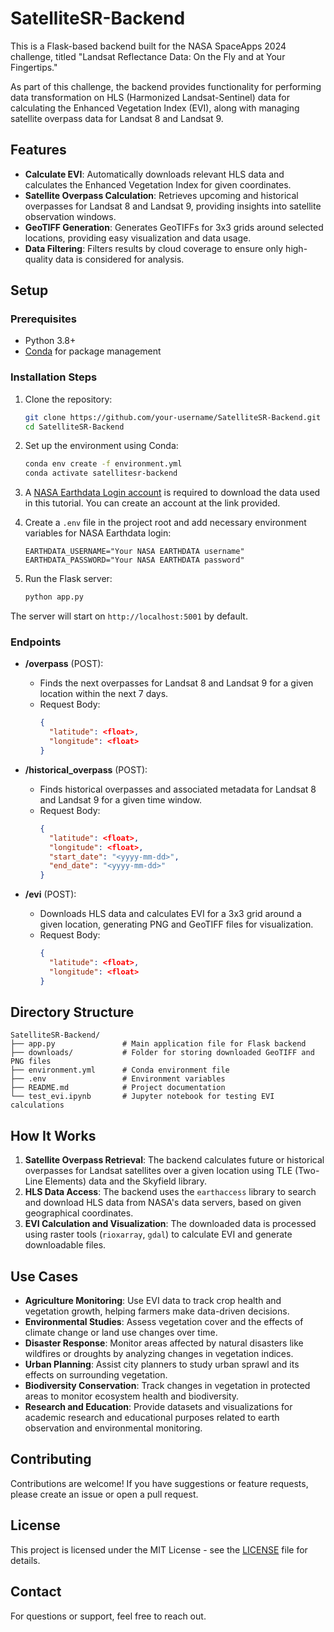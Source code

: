 # SatelliteSR-Backend

This is a Flask-based backend built for the NASA SpaceApps 2024 challenge, titled "Landsat Reflectance Data: On the Fly and at Your Fingertips."

As part of this challenge, the backend provides functionality for performing data transformation on HLS (Harmonized Landsat-Sentinel) data for calculating the Enhanced Vegetation Index (EVI), along with managing satellite overpass data for Landsat 8 and Landsat 9.

## Features

- **Calculate EVI**: Automatically downloads relevant HLS data and calculates the Enhanced Vegetation Index for given coordinates.
- **Satellite Overpass Calculation**: Retrieves upcoming and historical overpasses for Landsat 8 and Landsat 9, providing insights into satellite observation windows.
- **GeoTIFF Generation**: Generates GeoTIFFs for 3x3 grids around selected locations, providing easy visualization and data usage.
- **Data Filtering**: Filters results by cloud coverage to ensure only high-quality data is considered for analysis.

## Setup

### Prerequisites
- Python 3.8+
- [Conda](https://docs.conda.io/en/latest/miniconda.html) for package management

### Installation Steps
1. Clone the repository:
   ```bash
   git clone https://github.com/your-username/SatelliteSR-Backend.git
   cd SatelliteSR-Backend
   ```

2. Set up the environment using Conda:
   ```bash
   conda env create -f environment.yml
   conda activate satellitesr-backend
   ```
3. A [NASA Earthdata Login account](https://urs.earthdata.nasa.gov/) is required to download the data used in this tutorial. You can create an account at the link provided.

4. Create a `.env` file in the project root and add necessary environment variables for NASA Earthdata login:
   ```
   EARTHDATA_USERNAME="Your NASA EARTHDATA username"
   EARTHDATA_PASSWORD="Your NASA EARTHDATA password"
   ```

5. Run the Flask server:
   ```bash
   python app.py
   ```

The server will start on `http://localhost:5001` by default.

### Endpoints

- **/overpass** (POST):
  - Finds the next overpasses for Landsat 8 and Landsat 9 for a given location within the next 7 days.
  - Request Body:
    ```json
    {
      "latitude": <float>,
      "longitude": <float>
    }
    ```

- **/historical_overpass** (POST):
  - Finds historical overpasses and associated metadata for Landsat 8 and Landsat 9 for a given time window.
  - Request Body:
    ```json
    {
      "latitude": <float>,
      "longitude": <float>,
      "start_date": "<yyyy-mm-dd>",
      "end_date": "<yyyy-mm-dd>"
    }
    ```

- **/evi** (POST):
  - Downloads HLS data and calculates EVI for a 3x3 grid around a given location, generating PNG and GeoTIFF files for visualization.
  - Request Body:
    ```json
    {
      "latitude": <float>,
      "longitude": <float>
    }
    ```

## Directory Structure

```
SatelliteSR-Backend/
├── app.py               # Main application file for Flask backend
├── downloads/           # Folder for storing downloaded GeoTIFF and PNG files
├── environment.yml      # Conda environment file
├── .env                 # Environment variables
├── README.md            # Project documentation
└── test_evi.ipynb       # Jupyter notebook for testing EVI calculations
```

## How It Works

1. **Satellite Overpass Retrieval**: The backend calculates future or historical overpasses for Landsat satellites over a given location using TLE (Two-Line Elements) data and the Skyfield library.
2. **HLS Data Access**: The backend uses the `earthaccess` library to search and download HLS data from NASA's data servers, based on given geographical coordinates.
3. **EVI Calculation and Visualization**: The downloaded data is processed using raster tools (`rioxarray`, `gdal`) to calculate EVI and generate downloadable files.

## Use Cases
- **Agriculture Monitoring**: Use EVI data to track crop health and vegetation growth, helping farmers make data-driven decisions.
- **Environmental Studies**: Assess vegetation cover and the effects of climate change or land use changes over time.
- **Disaster Response**: Monitor areas affected by natural disasters like wildfires or droughts by analyzing changes in vegetation indices.
- **Urban Planning**: Assist city planners to study urban sprawl and its effects on surrounding vegetation.
- **Biodiversity Conservation**: Track changes in vegetation in protected areas to monitor ecosystem health and biodiversity.
- **Research and Education**: Provide datasets and visualizations for academic research and educational purposes related to earth observation and environmental monitoring.

## Contributing
Contributions are welcome! If you have suggestions or feature requests, please create an issue or open a pull request.

## License
This project is licensed under the MIT License - see the [LICENSE](LICENSE) file for details.

## Contact
For questions or support, feel free to reach out.